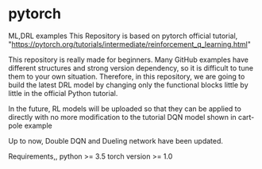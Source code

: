# pytorch
ML,DRL examples
This Repository is based on pytorch official tutorial, 
"https://pytorch.org/tutorials/intermediate/reinforcement_q_learning.html"

This repository is really made for beginners.
Many GitHub examples have different structures and strong version dependency, so it is difficult to tune them to your own situation.
Therefore, in this repository, we are going to build the latest DRL model by changing only the functional blocks little by little in the official Python tutorial.

In the future, RL models will be uploaded so that they can be applied to directly with no more modification to the tutorial DQN model shown in cart-pole example

Up to now, Double DQN and Dueling network have been updated.

Requirements,,
python >= 3.5
torch version >= 1.0
